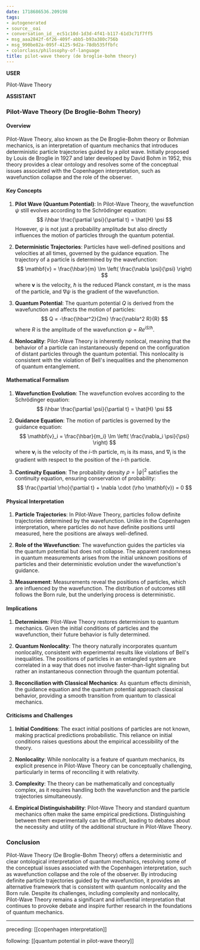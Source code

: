 ```yaml
---
date: 1718686536.209198
tags:
- autogenerated
- source__oai
- conversation_id__ec51c10d-1d3d-4f41-b117-61d3c71f7ff5
- msg_aaa2842f-6f26-409f-abb5-b93a380c756b
- msg_990be82a-095f-4125-9d2a-78db535ffbfc
- colorclass/philosophy-of-language
title: pilot-wave theory (de broglie-bohm theory)
---
```


**USER**

Pilot-Wave Theory


**ASSISTANT**

### Pilot-Wave Theory (De Broglie-Bohm Theory)

#### Overview

Pilot-Wave Theory, also known as the De Broglie-Bohm theory or Bohmian mechanics, is an interpretation of quantum mechanics that introduces deterministic particle trajectories guided by a pilot wave. Initially proposed by Louis de Broglie in 1927 and later developed by David Bohm in 1952, this theory provides a clear ontology and resolves some of the conceptual issues associated with the Copenhagen interpretation, such as wavefunction collapse and the role of the observer.

#### Key Concepts

1. **Pilot Wave (Quantum Potential)**:
   In Pilot-Wave Theory, the wavefunction $\psi$ still evolves according to the Schrödinger equation:
   $$ i\hbar \frac{\partial \psi}{\partial t} = \hat{H} \psi $$
   However, $\psi$ is not just a probability amplitude but also directly influences the motion of particles through the quantum potential.

2. **Deterministic Trajectories**:
   Particles have well-defined positions and velocities at all times, governed by the guidance equation. The trajectory of a particle is determined by the wavefunction:
   $$ \mathbf{v} = \frac{\hbar}{m} \Im \left( \frac{\nabla \psi}{\psi} \right) $$
   where $\mathbf{v}$ is the velocity, $\hbar$ is the reduced Planck constant, $m$ is the mass of the particle, and $\nabla \psi$ is the gradient of the wavefunction.

3. **Quantum Potential**:
   The quantum potential $Q$ is derived from the wavefunction and affects the motion of particles:
   $$ Q = -\frac{\hbar^2}{2m} \frac{\nabla^2 R}{R} $$
   where $R$ is the amplitude of the wavefunction $\psi = Re^{iS/\hbar}$.

4. **Nonlocality**:
   Pilot-Wave Theory is inherently nonlocal, meaning that the behavior of a particle can instantaneously depend on the configuration of distant particles through the quantum potential. This nonlocality is consistent with the violation of Bell's inequalities and the phenomenon of quantum entanglement.

#### Mathematical Formalism

1. **Wavefunction Evolution**:
   The wavefunction evolves according to the Schrödinger equation:
   $$ i\hbar \frac{\partial \psi}{\partial t} = \hat{H} \psi $$

2. **Guidance Equation**:
   The motion of particles is governed by the guidance equation:
   $$ \mathbf{v}_i = \frac{\hbar}{m_i} \Im \left( \frac{\nabla_i \psi}{\psi} \right) $$
   where $\mathbf{v}_i$ is the velocity of the $i$-th particle, $m_i$ is its mass, and $\nabla_i$ is the gradient with respect to the position of the $i$-th particle.

3. **Continuity Equation**:
   The probability density $\rho = |\psi|^2$ satisfies the continuity equation, ensuring conservation of probability:
   $$ \frac{\partial \rho}{\partial t} + \nabla \cdot (\rho \mathbf{v}) = 0 $$

#### Physical Interpretation

1. **Particle Trajectories**:
   In Pilot-Wave Theory, particles follow definite trajectories determined by the wavefunction. Unlike in the Copenhagen interpretation, where particles do not have definite positions until measured, here the positions are always well-defined.

2. **Role of the Wavefunction**:
   The wavefunction guides the particles via the quantum potential but does not collapse. The apparent randomness in quantum measurements arises from the initial unknown positions of particles and their deterministic evolution under the wavefunction's guidance.

3. **Measurement**:
   Measurements reveal the positions of particles, which are influenced by the wavefunction. The distribution of outcomes still follows the Born rule, but the underlying process is deterministic.

#### Implications

1. **Determinism**:
   Pilot-Wave Theory restores determinism to quantum mechanics. Given the initial conditions of particles and the wavefunction, their future behavior is fully determined.

2. **Quantum Nonlocality**:
   The theory naturally incorporates quantum nonlocality, consistent with experimental results like violations of Bell's inequalities. The positions of particles in an entangled system are correlated in a way that does not involve faster-than-light signaling but rather an instantaneous connection through the quantum potential.

3. **Reconciliation with Classical Mechanics**:
   As quantum effects diminish, the guidance equation and the quantum potential approach classical behavior, providing a smooth transition from quantum to classical mechanics.

#### Criticisms and Challenges

1. **Initial Conditions**:
   The exact initial positions of particles are not known, making practical predictions probabilistic. This reliance on initial conditions raises questions about the empirical accessibility of the theory.

2. **Nonlocality**:
   While nonlocality is a feature of quantum mechanics, its explicit presence in Pilot-Wave Theory can be conceptually challenging, particularly in terms of reconciling it with relativity.

3. **Complexity**:
   The theory can be mathematically and conceptually complex, as it requires handling both the wavefunction and the particle trajectories simultaneously.

4. **Empirical Distinguishability**:
   Pilot-Wave Theory and standard quantum mechanics often make the same empirical predictions. Distinguishing between them experimentally can be difficult, leading to debates about the necessity and utility of the additional structure in Pilot-Wave Theory.

### Conclusion

Pilot-Wave Theory (De Broglie-Bohm Theory) offers a deterministic and clear ontological interpretation of quantum mechanics, resolving some of the conceptual issues associated with the Copenhagen interpretation, such as wavefunction collapse and the role of the observer. By introducing definite particle trajectories guided by the wavefunction, it provides an alternative framework that is consistent with quantum nonlocality and the Born rule. Despite its challenges, including complexity and nonlocality, Pilot-Wave Theory remains a significant and influential interpretation that continues to provoke debate and inspire further research in the foundations of quantum mechanics.


---

preceding: [[copenhagen interpretation]]  


following: [[quantum potential in pilot-wave theory]]